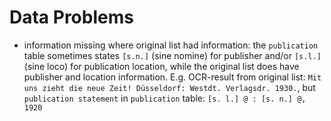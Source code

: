 # Data Problems

* information missing where original list had information: the `publication` table sometimes states `[s.n.]` (sine nomine) for publisher and/or `[s.l.]` (sine loco) for publication location, while the original list does have publisher and location information. E.g. OCR-result from original list: `Mit uns zieht die neue Zeit! Düsseldorf: Westdt. Verlagsdr. 1930.`, but `publication statement` in `publication` table: `[s. l.] @ : [s. n.] @, 1920`